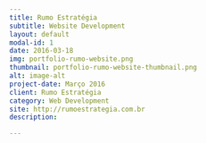```yaml
---
title: Rumo Estratégia
subtitle: Website Development
layout: default
modal-id: 1
date: 2016-03-18
img: portfolio-rumo-website.png
thumbnail: portfolio-rumo-website-thumbnail.png
alt: image-alt
project-date: Março 2016
client: Rumo Estratégia
category: Web Development
site: http://rumoestrategia.com.br
description:

---
```

